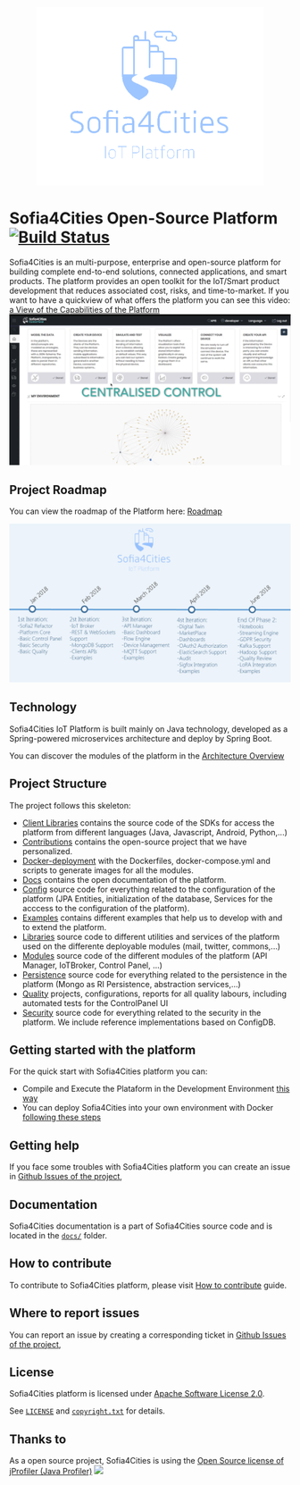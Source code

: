 <p align="center">
  <a src='https://www.sofia4cities.com/'>
    <img src='docs/images/s4c_logo.png'/>
  </a>
</p>

Sofia4Cities Open-Source Platform [![Build Status](http://sofia2-devops.westeurope.cloudapp.azure.com/jenkins/buildStatus/icon?job=select4cities/develop)](http://sofia2-devops.westeurope.cloudapp.azure.com/jenkins/view/SELECT4CITIES/job/select4cities/job/develop/)
============================

Sofia4Cities is an multi-purpose, enterprise and open-source platform for building complete end-to-end solutions, connected applications, and smart products. 
The platform provides an open toolkit for the IoT/Smart product development that reduces associated cost, risks, and time-to-market.
If you want to have a quickview of what offers the platform you can see this video: [a View of the Capabilities of the Platform](http://sofia2.org/owncloud/public.php?service=files&t=15977406e85c0faf71977a29936026a0)
![](docs/images/video_quickview.png)

## Project Roadmap

You can view the roadmap of the Platform here: [Roadmap](docs/roadmap/) 
<p align="center">
  <a src='https://www.sofia4cities.com/'>
    <img src='docs/roadmap/Sofia4Cities-roadmap.png'/>
  </a>
</p>

## Technology

Sofia4Cities IoT Platform is built mainly on Java technology, developed as a  Spring-powered microservices architecture and deploy by Spring Boot.

You can discover the modules of the platform in the [Architecture Overview](docs/architecture-overview/) 

## Project Structure

The project follows this skeleton:

* [Client Libraries](client-libraries/) contains the source code of the SDKs for access the platform from different languages (Java, Javascript, Android, Python,...) 
*  [Contributions](contributions/) contains the open-source project that we have personalized.
*  [Docker-deployment](docker-deployment/) with the Dockerfiles, docker-compose.yml and scripts to generate images for all the modules.
*  [Docs](docs/) contains the open documentation of the platform.
*  [Config](config/) source code for everything related to the configuration of the platform (JPA Entities, initialization of the database, Services for the acccess to the configuration of the platform).
*  [Examples](examples/) contains different examples that help us to develop with and to extend the platform.
*  [Libraries](libraries/) source code to different utilities and services of the platform used on the differente deployable modules (mail, twitter, commons,...)
*  [Modules](modules/) source code of the different modules of the platform (API Manager, IoTBroker, Control Panel, ...)
* [Persistence](persistence/) source code for everything related to the persistence in the platform (Mongo as RI Persistence, abstraction services,...)
* [Quality](quality/) projects, configurations, reports for all quality labours, including automated tests for the ControlPanel UI
* [Security](security/) source code for everything related to the security in the platform. We include reference implementations based on ConfigDB.
 
 
  
## Getting started with the platform


For the quick start with Sofia4Cities platform you can:


* Compile and Execute the Plataform in the Development Environment [this way](docs/how-to-execute-windows)
* You can deploy Sofia4Cities into your own environment with Docker [following these steps](docs/how-to-execute-docker/README.md)

## Getting help

If you face some troubles with Sofia4Cities platform you can create an issue  in [Github Issues of the project](https://github.com/sofia4cities/sofia4cities/issues), 

## Documentation

Sofia4Cities documentation is a part of Sofia4Cities source code and is located in the [`docs/`](docs) folder. 

## How to contribute

To contribute to Sofia4Cities platform, please visit [How to contribute](docs/how-to-contribute/README.md) guide.

## Where to report issues

You can report an issue by creating a corresponding ticket in [Github Issues of the project](https://github.com/sofia4cities/sofia4cities/issues), 

## License

Sofia4Cities platform is licensed under [Apache Software License 2.0](http://www.apache.org/licenses/LICENSE-2.0).

See [`LICENSE`](LICENSE-full) and [`copyright.txt`](copyright.txt) for details.

## Thanks to

As a open source project, Sofia4Cities is using the [Open Source license of jProfiler (Java Profiler)](https://www.ej-technologies.com/products/jprofiler/overview.html)
![](https://www.ej-technologies.com/images/product_banners/jprofiler_medium.png)